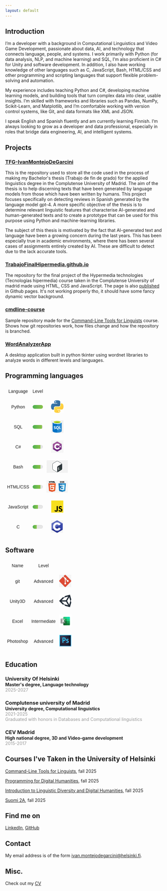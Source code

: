 ```yaml
---
layout: default
---
```


<style type="text/css">
.logo{
    margin: auto;
}

.tg  {
    border-collapse:collapse;
    border-spacing:0;}
.tg td{
    border: 1px solid rgba(255, 0, 0, 0);
    font-family:Arial, sans-serif;
    font-size:14px;
    overflow:hidden;
    padding:10px 5px;
    word-break:normal;}
.tg th{
    border: 1px solid rgba(255, 0, 0, 0);
    font-family:Arial, sans-serif;
    font-size:14px;
    font-weight:normal;
    overflow:hidden;
    padding:10px 5px;
    word-break:normal;}
.tg .tg-0lax{
    text-align:center;
    vertical-align:middle}

.skill { max-width: 480px; font-family: system-ui, sans-serif; }
.skill__label { display:flex; justify-content:space-between; margin-bottom:6px; font-size:14px; color:#222;}
.skill__bar {
  height:12px;
  background:#e6e6e6;
  border-radius:999px;
  overflow:hidden;
  box-shadow: inset 0 1px 2px rgba(0,0,0,0.05);
}
.skill__fill {
  height:100%;
  width:0;
  background: linear-gradient(90deg,#4caf50,#8bc34a);
  border-radius:999px 0 0 999px;
  transition: width 600ms ease;
}

/* small responsive tweak */
@media (max-width:420px) {
  .skill { max-width:100% }
  .skill__label { font-size:13px }
}
</style>

## Introduction

I’m a developer with a background in Computational Linguistics and Video Game Development, passionate about data, AI, and technology that connects language, people, and systems. I work primarily with Python (for data analysis, NLP, and machine learning) and SQL, I’m also proficient in C# for Unity and software development. In addition, I also have working knowledge of other languages such as C, JavaScript, Bash, HTML/CSS and other programming and scripting languages that support flexible problem-solving and automation.

My experience includes teaching Python and C#, developing machine learning models, and building tools that turn complex data into clear, usable insights. I’m skilled with frameworks and libraries such as Pandas, NumPy, Scikit-Learn, and Matplotlib, and I’m comfortable working with version control systems, like Git, and data formats like XML and JSON.

I speak English and Spanish fluently and am currently learning Finnish. I’m always looking to grow as a developer and data professional, especially in roles that bridge data engineering, AI, and intelligent systems.

## Projects

### [TFG-IvanMontejoDeGarcini](https://github.com/IvanInRainbows/TFG-IvanMontejoDeGarcini)

This is the repository used to store all the code used in the process of making my Bachelor's thesis (Trabajo de fin de grado) for the applied linguistics degree in the Complutense University of Madrid. The aim of the thesis is to help discerning texts that have been generated by language models from those which have been written by humans. This project focuses specifically on detecting reviews in Spanish generated by the language model gpt-4. A more specific objective of the thesis is to determine relevant linguistic features that characterise AI-generated and human-generated texts and to create a prototype that can be used for this purpose using Python and machine-learning libraries.

The subject of this thesis is motivated by the fact that AI-generated text and language have been a growing concern during the last years. This has been especially true in academic environments, where there has been several cases of assignments entirely created by AI. These are difficult to detect due to the lack accurate tools.

### [TrabajoFinalHipermedia.github.io](https://github.com/IvanInRainbows/TrabajoFinalHipermedia.github.io)

The repository for the final project of the Hypermedia technologies (Tecnologías hipermedia) course taken in the Complutense University of madrid made using HTML, CSS and JavaScript. The page is also [published](TrabajoFinalHipermedia.github.io) in Github pages. It's not working properly tho, it should have some fancy dynamic vector background.

### [cmdline-course](https://github.com/IvanInRainbows/cmdline-course)

Sample repository made for the [Command-Line Tools for Linguists](https://studies.helsinki.fi/kurssit/toteutus/hy-opt-cur-2526-261401a1-c550-4436-91b9-7edf4a1a3b57/KIK-LG221) course. Shows how git repositories work, how files change and how the repository is branched.

### [WordAnalyzerApp](https://github.com/IvanInRainbows/WordAnalyzerApp)

A desktop application built in python tkinter using wordnet libraries to analyze words in different levels and languages.

## Programming languages

<table class="tg"><thead>
  <tr>
    <th class="tg-0lax">Language</th>
    <th class="tg-0lax">Level</th>
    <th class="tg-0lax"></th>
  </tr></thead>
<tbody>
  <tr>
    <td class="tg-0lax">Python</td>
    <td class="tg-0lax">
        <div class="skill__bar" role="progressbar" aria-valuemin="0" aria-valuemax="100" aria-valuenow="78">
            <div class="skill__fill" style="width:100%"></div>
        </div>
    </td>
    <td class="tg-0lax"><img class="logo" src="assets/img/python-logo.png" width="40" height="40"></td>
  </tr>
  <tr>
    <td class="tg-0lax">SQL</td>
    <td class="tg-0lax">
        <div class="skill__bar" role="progressbar" aria-valuemin="0" aria-valuemax="100" aria-valuenow="78">
            <div class="skill__fill" style="width:90%"></div>
        </div>
    </td>
    <td class="tg-0lax"><img class="logo" src="assets/img/SQL.png" height="40"></td>
  </tr>
  <tr>
    <td class="tg-0lax">C#</td>
    <td class="tg-0lax">
        <div class="skill__bar" role="progressbar" aria-valuemin="0" aria-valuemax="100" aria-valuenow="78">
            <div class="skill__fill" style="width:75%"></div>
        </div>
    </td>
    <td class="tg-0lax"><img class="logo" src="assets/img/csh.png" height="40"></td>
  </tr>
  <tr>
    <td class="tg-0lax">Bash</td>
    <td class="tg-0lax">
        <div class="skill__bar" role="progressbar" aria-valuemin="0" aria-valuemax="100" aria-valuenow="78">
            <div class="skill__fill" style="width:75%"></div>
        </div>
    </td>
    <td class="tg-0lax"><img class="logo" src="assets/img/bash.png" height="40"></td>
  </tr>
  <tr>
    <td class="tg-0lax">HTML/CSS</td>
    <td class="tg-0lax">
        <div class="skill__bar" role="progressbar" aria-valuemin="0" aria-valuemax="100" aria-valuenow="78">
            <div class="skill__fill" style="width:75%"></div>
        </div>
    </td>
    <td class="tg-0lax"><img class="logo" src="assets/img/htmlcss.png" height="40"></td>
  </tr>
  <tr>
    <td class="tg-0lax">JavaScript</td>
    <td class="tg-0lax">
        <div class="skill__bar" role="progressbar" aria-valuemin="0" aria-valuemax="100" aria-valuenow="78">
            <div class="skill__fill" style="width:50%"></div>
        </div>
    </td>
    <td class="tg-0lax"><img class="logo" src="assets/img/js.png" height="40"></td>
  </tr>
  <tr>
    <td class="tg-0lax">C</td>
    <td class="tg-0lax">
        <div class="skill__bar" role="progressbar" aria-valuemin="0" aria-valuemax="100" aria-valuenow="78">
            <div class="skill__fill" style="width:40%"></div>
        </div>
    </td>
    <td class="tg-0lax"><img class="logo" src="assets/img/C.png" height="40"></td>
  </tr>
</tbody>
</table>

## Software

<table class="tg"><thead>
  <tr>
    <th class="tg-0lax">Name</th>
    <th class="tg-0lax">Level</th>
    <th class="tg-0lax"></th>
  </tr></thead>
<tbody>
    <tr>
        <td class="tg-0lax">git</td>
        <td class="tg-0lax">Advanced</td>
        <td class="tg-0lax"><img class="logo" src="assets/img/git.png" height="40"></td>
  </tr>
  <tr>
    <td class="tg-0lax">Unity3D</td>
    <td class="tg-0lax">Advanced</td>
    <td class="tg-0lax"><img class="logo" src="assets/img/Unity.png" height="40"></td>
  </tr>
  <tr>
    <td class="tg-0lax">Excel</td>
    <td class="tg-0lax">Intermediate</td>
    <td class="tg-0lax"><img class="logo" src="assets/img/excel.png" height="40"></td>
  </tr>
  <tr>
    <td class="tg-0lax">Photoshop</td>
    <td class="tg-0lax">Advanced</td>
    <td class="tg-0lax"><img class="logo" src="assets/img/ps.png" height="40"></td>
  </tr>
</tbody>
</table>

## Education

<h3 style="margin-bottom: 0px;">University Of Helsinki</h3>
<span style="font-weight: bold;">Master's degree, Language technology</span><br>
<span style="color: rgba(0,0,0,0.4);">2025-2027</span>

<h3 style="margin-bottom: 0px;">Complutense university of Madrid</h3>
<span style="font-weight: bold;">University degree, Computational linguistics</span><br>
<span style="color: rgba(0,0,0,0.4);">2021-2025</span><br>
<span style="color: rgba(0,0,0,0.4);">Graduated with honors in Databases and Computational linguistics</span>

<h3 style="margin-bottom: 0px;">CEV Madrid</h3>
<span style="font-weight: bold;">High national degree, 3D and Video-game development</span><br>
<span style="color: rgba(0,0,0,0.4);">2015-2017</span>


## Courses I've Taken in the University of Helsinki

[Command-Line Tools for Linguists](https://studies.helsinki.fi/kurssit/toteutus/hy-opt-cur-2526-261401a1-c550-4436-91b9-7edf4a1a3b57/KIK-LG221), fall 2025

[Programming for Digital Humanities](https://studies.helsinki.fi/kurssit/toteutus/hy-opt-cur-2526-d85cca5c-0a41-4332-9f2b-5f8d82d602c9/LDA-H511), fall 2025

[Introduction to Linguistic Diversity and Digital Humanities](https://studies.helsinki.fi/kurssit/toteutus/hy-opt-cur-2526-9df97501-21e6-4b8d-9de4-e91303f2ff71/LDA-301), fall 2025

[Suomi 2A](https://studies.helsinki.fi/courses/course-implementation/hy-opt-cur-2526-ca10c16c-a048-430b-9ded-071b58cd8502/SUO-121), fall 2025

## Find me on

[LinkedIn](https://www.linkedin.com/in/ivan-montejo-76a806110/en/), [GitHub](https://github.com/IvanInRainbows/)

## Contact

My email address is of the form ivan.montejodegarcini@helsinki.fi. 

## Misc. 

Check out my [CV](https://www.overleaf.com/read/tyvbmmkpkczv#110a05) 
